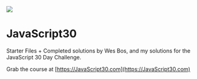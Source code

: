 ![](https://javascript30.com/images/JS3-social-share.png)

# JavaScript30

Starter Files + Completed solutions by Wes Bos, and my solutions for the JavaScript 30 Day Challenge.

Grab the course at [https://JavaScript30.com](https://JavaScript30.com)